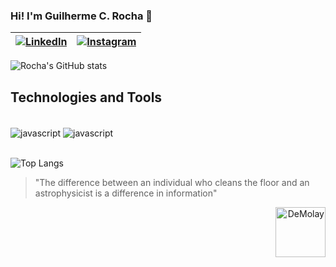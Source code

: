 ### Hi! I'm Guilherme C. Rocha 🚀

| [![LinkedIn](https://img.shields.io/badge/LinkedIn-0077B5?style=for-the-badge&logo=linkedin&logoColor=white)](https://www.linkedin.com/in/guilherme-rocha-206448221/) | [![Instagram](https://img.shields.io/badge/Instagram-E4405F?style=for-the-badge&logo=instagram&logoColor=white)](https://www.instagram.com/_guii_c/) |
|:-----------------------------------------------------------------------------------------------------------------------------------------------------------------:|:------------------------------------------------------------------------------------------------------------------------------------------------------------------:|



![Rocha's GitHub stats](https://github-readme-stats.vercel.app/api?username=GuilhermeCR0cha&show_icons=true&theme=dark)

##  **Technologies and Tools**


<div style="display: inline_block"><br/>
<img align ="center" alt = "javascript" src ="https://img.shields.io/badge/JavaScript-F7DF1E?style=for-the-badge&logo=javascript&logoColor=black"/>
<img align ="center" alt = "javascript" src ="https://img.shields.io/badge/Java-ED8B00?style=for-the-badge&logo=openjdk&logoColor=white"/>
</div><br/>


![Top Langs](https://github-readme-stats.vercel.app/api/top-langs/?username=GuilhermeCR0cha&hide_progress=false&bg_color=000000&title_color=2bd4ad&text_color=ffffff)





>"The difference between an individual who cleans the floor and an astrophysicist is a difference in information" 

<p align="right">
  <img alt="DeMolay" height="80" src="https://demolay.org/wp-content/uploads/2018/07/DeMolaay_Emblem_Color.png">
</p>
